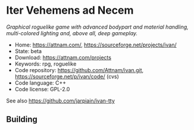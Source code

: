 # Iter Vehemens ad Necem

_Graphical roguelike game with advanced bodypart and material handling, multi-colored lighting and, above all, deep gameplay._

- Home: https://attnam.com/, https://sourceforge.net/projects/ivan/
- State: beta
- Download: https://attnam.com/projects
- Keywords: rpg, roguelike
- Code repository: https://github.com/Attnam/ivan.git, https://sourceforge.net/p/ivan/code/ (cvs)
- Code language: C++
- Code license: GPL-2.0

See also https://github.com/jarpiain/ivan-tty

## Building


